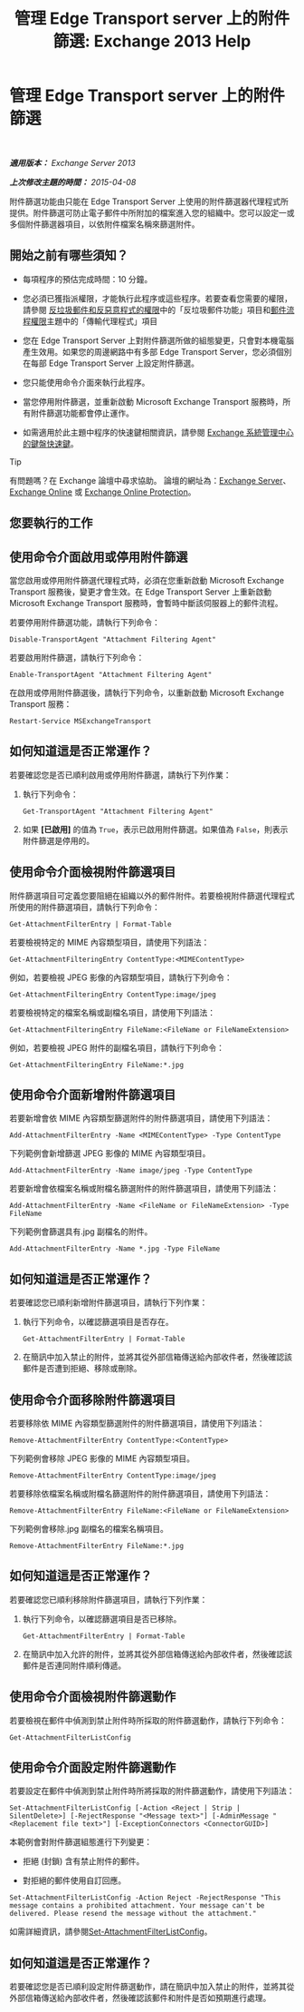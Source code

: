 ﻿---
title: '管理 Edge Transport server 上的附件篩選: Exchange 2013 Help'
TOCTitle: 管理 Edge Transport server 上的附件篩選
ms:assetid: 2ec91cc6-6ade-48ee-88bb-66153874393d
ms:mtpsurl: https://technet.microsoft.com/zh-tw/library/Aa997139(v=EXCHG.150)
ms:contentKeyID: 60828710
ms.date: 05/21/2018
mtps_version: v=EXCHG.150
ms.translationtype: MT
---

# 管理 Edge Transport server 上的附件篩選

 

_**適用版本：** Exchange Server 2013_

_**上次修改主題的時間：** 2015-04-08_

附件篩選功能由只能在 Edge Transport Server 上使用的附件篩選器代理程式所提供。附件篩選可防止電子郵件中所附加的檔案進入您的組織中。您可以設定一或多個附件篩選器項目，以依附件檔案名稱來篩選附件。

## 開始之前有哪些須知？

  - 每項程序的預估完成時間：10 分鐘。

  - 您必須已獲指派權限，才能執行此程序或這些程序。若要查看您需要的權限，請參閱 [反垃圾郵件和反惡意程式的權限](anti-spam-and-anti-malware-permissions-exchange-2013-help.md)中的「反垃圾郵件功能」項目和[郵件流程權限](mail-flow-permissions-exchange-2013-help.md)主題中的「傳輸代理程式」項目

  - 您在 Edge Transport Server 上對附件篩選所做的組態變更，只會對本機電腦產生效用。如果您的周邊網路中有多部 Edge Transport Server，您必須個別在每部 Edge Transport Server 上設定附件篩選。

  - 您只能使用命令介面來執行此程序。

  - 當您停用附件篩選，並重新啟動 Microsoft Exchange Transport 服務時，所有附件篩選功能都會停止運作。

  - 如需適用於此主題中程序的快速鍵相關資訊，請參閱 [Exchange 系統管理中心的鍵盤快速鍵](keyboard-shortcuts-in-the-exchange-admin-center-exchange-online-protection-help.md)。


> [!TIP]  
> 有問題嗎？在 Exchange 論壇中尋求協助。 論壇的網址為：<a href="https://go.microsoft.com/fwlink/p/?linkid=60612">Exchange Server</a>、 <a href="https://go.microsoft.com/fwlink/p/?linkid=267542">Exchange Online</a> 或 <a href="https://go.microsoft.com/fwlink/p/?linkid=285351">Exchange Online Protection</a>。




## 您要執行的工作

## 使用命令介面啟用或停用附件篩選

當您啟用或停用附件篩選代理程式時，必須在您重新啟動 Microsoft Exchange Transport 服務後，變更才會生效。在 Edge Transport Server 上重新啟動 Microsoft Exchange Transport 服務時，會暫時中斷該伺服器上的郵件流程。

若要停用附件篩選功能，請執行下列命令：

    Disable-TransportAgent "Attachment Filtering Agent"

若要啟用附件篩選，請執行下列命令：

    Enable-TransportAgent "Attachment Filtering Agent"

在啟用或停用附件篩選後，請執行下列命令，以重新啟動 Microsoft Exchange Transport 服務：

    Restart-Service MSExchangeTransport

## 如何知道這是否正常運作？

若要確認您是否已順利啟用或停用附件篩選，請執行下列作業：

1.  執行下列命令：
    
        Get-TransportAgent "Attachment Filtering Agent"

2.  如果 **\[已啟用\]** 的值為 `True`，表示已啟用附件篩選。如果值為 `False`，則表示附件篩選是停用的。

## 使用命令介面檢視附件篩選項目

附件篩選項目可定義您要阻絕在組織以外的郵件附件。若要檢視附件篩選代理程式所使用的附件篩選項目，請執行下列命令：

    Get-AttachmentFilterEntry | Format-Table

若要檢視特定的 MIME 內容類型項目，請使用下列語法：

    Get-AttachmentFilteringEntry ContentType:<MIMEContentType>

例如，若要檢視 JPEG 影像的內容類型項目，請執行下列命令：

    Get-AttachmentFilteringEntry ContentType:image/jpeg

若要檢視特定的檔案名稱或副檔名項目，請使用下列語法：

    Get-AttachmentFilteringEntry FileName:<FileName or FileNameExtension>

例如，若要檢視 JPEG 附件的副檔名項目，請執行下列命令：

    Get-AttachmentFilteringEntry FileName:*.jpg

## 使用命令介面新增附件篩選項目

若要新增會依 MIME 內容類型篩選附件的附件篩選項目，請使用下列語法：

    Add-AttachmentFilterEntry -Name <MIMEContentType> -Type ContentType

下列範例會新增篩選 JPEG 影像的 MIME 內容類型項目。

    Add-AttachmentFilterEntry -Name image/jpeg -Type ContentType

若要新增會依檔案名稱或附檔名篩選附件的附件篩選項目，請使用下列語法：

    Add-AttachmentFilterEntry -Name <FileName or FileNameExtension> -Type FileName

下列範例會篩選具有.jpg 副檔名的附件。

    Add-AttachmentFilterEntry -Name *.jpg -Type FileName

## 如何知道這是否正常運作？

若要確認您已順利新增附件篩選項目，請執行下列作業：

1.  執行下列命令，以確認篩選項目是否存在。
    
        Get-AttachmentFilterEntry | Format-Table

2.  在簡訊中加入禁止的附件，並將其從外部信箱傳送給內部收件者，然後確認該郵件是否遭到拒絕、移除或刪除。

## 使用命令介面移除附件篩選項目

若要移除依 MIME 內容類型篩選附件的附件篩選項目，請使用下列語法：

    Remove-AttachmentFilterEntry ContentType:<ContentType>

下列範例會移除 JPEG 影像的 MIME 內容類型項目。

    Remove-AttachmentFilterEntry ContentType:image/jpeg

若要移除依檔案名稱或附檔名篩選附件的附件篩選項目，請使用下列語法：

    Remove-AttachmentFilterEntry FileName:<FileName or FileNameExtension>

下列範例會移除.jpg 副檔名的檔案名稱項目。

    Remove-AttachmentFilterEntry FileName:*.jpg

## 如何知道這是否正常運作？

若要確認您已順利移除附件篩選項目，請執行下列作業：

1.  執行下列命令，以確認篩選項目是否已移除。
    
        Get-AttachmentFilterEntry | Format-Table

2.  在簡訊中加入允許的附件，並將其從外部信箱傳送給內部收件者，然後確認該郵件是否連同附件順利傳遞。

## 使用命令介面檢視附件篩選動作

若要檢視在郵件中偵測到禁止附件時所採取的附件篩選動作，請執行下列命令：

    Get-AttachmentFilterListConfig

## 使用命令介面設定附件篩選動作

若要設定在郵件中偵測到禁止附件時所將採取的附件篩選動作，請使用下列語法：

    Set-AttachmentFilterListConfig [-Action <Reject | Strip | SilentDelete>] [-RejectResponse "<Message text>"] [-AdminMessage "<Replacement file text>"] [-ExceptionConnectors <ConnectorGUID>]

本範例會對附件篩選組態進行下列變更：

  - 拒絕 (封鎖) 含有禁止附件的郵件。

  - 對拒絕的郵件使用自訂回應。

<!-- end list -->

    Set-AttachmentFilterListConfig -Action Reject -RejectResponse "This message contains a prohibited attachment. Your message can't be delivered. Please resend the message without the attachment."

如需詳細資訊，請參閱[Set-AttachmentFilterListConfig](https://technet.microsoft.com/zh-tw/library/bb123483\(v=exchg.150\))。

## 如何知道這是否正常運作？

若要確認您是否已順利設定附件篩選動作，請在簡訊中加入禁止的附件，並將其從外部信箱傳送給內部收件者，然後確認該郵件和附件是否如預期進行處理。

